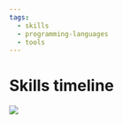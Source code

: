 ```yaml
---
tags:
  - skills
  - programming-languages
  - tools
---
```


# Skills timeline

![](https://germs-dev.gitlab.io/skills/skills.png)

